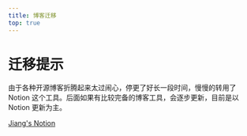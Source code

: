 ```yaml
---
title: 博客迁移
top: true
---
```


# 迁移提示

由于各种开源博客折腾起来太过闹心，停更了好长一段时间，慢慢的转用了 Notion 这个工具。后面如果有比较完备的博客工具，会逐步更新，目前是以 Notion 更新为主。

[Jiang's Notion](https://jiangjiwei.notion.site/jiangjiwei/Jiang-s-74d1f6f15fc641169b72dc1e2c710f96)

